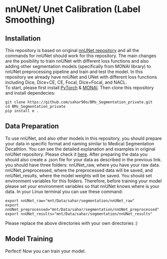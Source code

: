# nnUNet/ Unet Calibration (Label Smoothing)
## Installation
This repository is based on original [nnUNet repository](https://github.com/MIC-DKFZ/nnUNet/tree/master) and all the commands for nnUNet should work for this repository. The main changes are
the posibility to train nnUNet with different loss functions and also adding other segmentation models (specifically from MONAI library) to nnUNet
preprocessing pipeline and train and test the model. In this repository we already have nnUNet and UNet with different loss functions including Dice,
Dice+CE, CE, Focal, Dice+Focal, and NACL.  
To start, please first install [PyTorch](https://pytorch.org/get-started/locally/) & [MONAI](https://docs.monai.io/en/latest/installation.html). Then clone this repository and install dependecies: 
```
git clone https://github.com/sahar90o/BMs_Segmentation_private.git
cd BMs_Segmentation_private
pip install e .
```
## Data Preparation
To use nnUNet, and also other models in this repository, you should prepare your data in specific format and naming similar to Medical Segmentation Decathlon. You can 
see the detailed explanation and examples in original nnUNet repository. Please check it [here](https://github.com/MIC-DKFZ/nnUNet/blob/master/documentation/dataset_format.md). After preparing the data you should also create a .json file for your data as described in the previous link. you should have three folders: nnUNet_raw, where you have your raw data. nnUNet_preprocessed, where the preprocessed data will be saved, and nnUNet_results, where the model weights will be saved. You should set environment variables for this folders. Therefore, before training your model please set your environment variables so that nnUNet knows where is your data. In your Linux terminal you can use these command: 
```
export nnUNet_raw="mnt/Data/sahar/segmentation/nnUNet_raw"
export nnUNet_preprocessed="mnt/Data/sahar/segmentation/nnUNet_preprocessed"
export nnUNet_results="mnt/Data/sahar/segmentation/nnUNet_results"
```
Please replace the above directories with your own directories :) 

## Model Training 
Perfect! Now you can train your model. 

  
